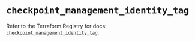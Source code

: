# `checkpoint_management_identity_tag`

Refer to the Terraform Registry for docs: [`checkpoint_management_identity_tag`](https://registry.terraform.io/providers/checkpointsw/checkpoint/2.11.0/docs/resources/management_identity_tag).
